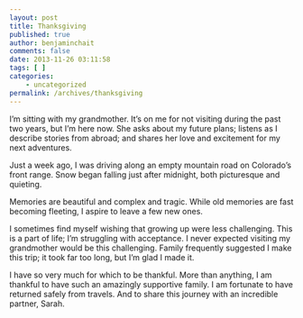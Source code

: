 ```yaml
---
layout: post
title: Thanksgiving
published: true
author: benjaminchait
comments: false
date: 2013-11-26 03:11:58
tags: [ ]
categories:
    - uncategorized
permalink: /archives/thanksgiving
---
```

I’m sitting with my grandmother. It’s on me for not visiting during the past two years, but I’m here now. She asks about my future plans; listens as I describe stories from abroad; and shares her love and excitement for my next adventures.

Just a week ago, I was driving along an empty mountain road on Colorado’s front range. Snow began falling just after midnight, both picturesque and quieting.

Memories are beautiful and complex and tragic. While old memories are fast becoming fleeting, I aspire to leave a few new ones.

I sometimes find myself wishing that growing up were less challenging. This is a part of life; I’m struggling with acceptance. I never expected visiting my grandmother would be this challenging. Family frequently suggested I make this trip; it took far too long, but I&#8217;m glad I made it.

I have so very much for which to be thankful. More than anything, I am thankful to have such an amazingly supportive family. I am fortunate to have returned safely from travels. And to share this journey with an incredible partner, Sarah.
